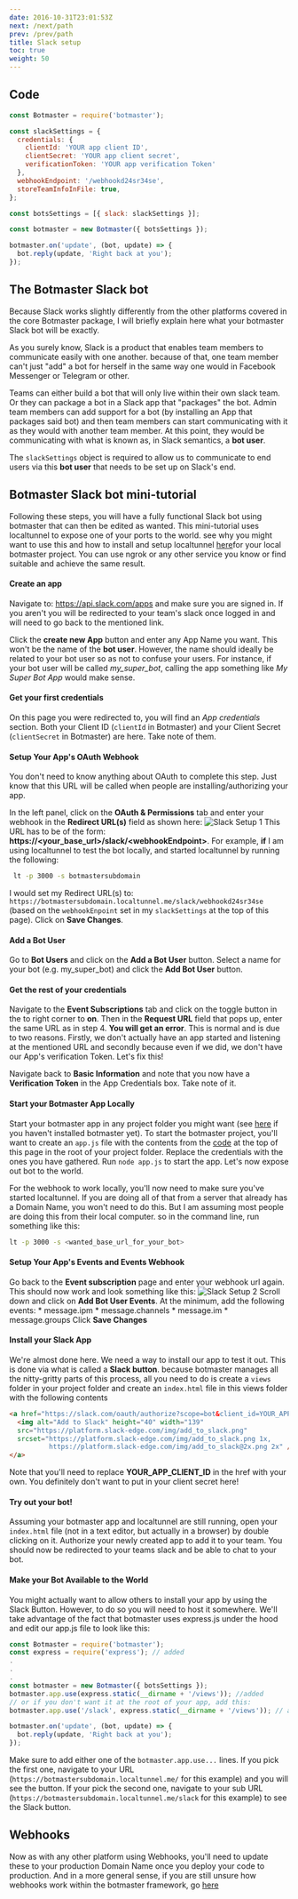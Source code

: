 ```yaml
---
date: 2016-10-31T23:01:53Z
next: /next/path
prev: /prev/path
title: Slack setup
toc: true
weight: 50
---
```


## Code

```js
const Botmaster = require('botmaster');

const slackSettings = {
  credentials: {
    clientId: 'YOUR app client ID',
    clientSecret: 'YOUR app client secret',
    verificationToken: 'YOUR app verification Token'
  },
  webhookEndpoint: '/webhookd24sr34se',
  storeTeamInfoInFile: true,
};

const botsSettings = [{ slack: slackSettings }];

const botmaster = new Botmaster({ botsSettings });

botmaster.on('update', (bot, update) => {
  bot.reply(update, 'Right back at you');
});
```
## The Botmaster Slack bot

Because Slack works slightly differently from the other platforms covered in the core Botmaster package, I will briefly explain here what your botmaster Slack bot will be exactly.

As you surely know, Slack is a product that enables team members to communicate easily with one another. because of that, one team member can't just "add" a bot for herself in the same way one would in Facebook Messenger or Telegram or other.

Teams can either build a bot that will only live within their own slack team. Or they can package a bot in a Slack app that "packages" the bot.
Admin team members can add support for a bot (by installing an App that packages said bot) and then team members can start communicating with it as they would with another team member. At this point, they would be communicating with what is known as, in Slack semantics, a **bot user**.

The `slackSettings` object is required to allow us to communicate to end users via this **bot user** that needs to be set up on Slack's end.

## Botmaster Slack bot mini-tutorial

Following these steps, you will have a fully functional Slack bot using botmaster that can then be edited as wanted. This mini-tutorial uses localtunnel to expose one of your ports to the world. see why you might want to use this and how to install and setup localtunnel [here](/getting-started/webhooks#localtunnel)for your local botmaster project. You can use ngrok or any other service you know or find suitable and achieve the same result.

#### Create an app

Navigate to: https://api.slack.com/apps and make sure you are signed in. If you aren't you will be redirected to your team's slack once logged in and will need to go back to the mentioned link.

Click the **create new App** button and enter any App Name you want. This won't be the name of the **bot user**. However, the name should ideally be related to your bot user so as not to confuse your users. For instance, if your bot user will be called *my_super_bot*, calling the app something like *My Super Bot App* would make sense.

#### Get your first credentials

On this page you were redirected to, you will find an *App credentials* section. Both your Client ID (`clientId` in Botmaster) and your Client Secret (`clientSecret` in Botmaster) are here. Take note of them.

#### Setup Your App's OAuth Webhook

You don't need to know anything about OAuth to complete this step. Just know that this URL will be called when people are installing/authorizing your app.

In the left panel, click on the **OAuth & Permissions** tab and enter your webhook in the **Redirect URL(s)** field as shown here:
    ![Slack Setup 1](/images/slack_setup_1.png?width=90%)
This URL has to be of the form: **https://\<your_base_url\>/slack/\<webhookEndpoint\>**. For example, **if** I am using localtunnel to test the bot locally, and started localtunnel by running the following:
 ```bash
  lt -p 3000 -s botmastersubdomain
 ```
I would set my Redirect URL(s) to: `https://botmastersubdomain.localtunnel.me/slack/webhookd24sr34se` (based on the `webhookEnpoint` set in my `slackSettings` at the top of this page). Click on **Save Changes**.

#### Add a Bot User

Go to **Bot Users** and click on the **Add a Bot User** button. Select a name for your bot (e.g. my_super_bot) and click the **Add Bot User** button.

#### Get the rest of your credentials

Navigate to the **Event Subscriptions** tab and click on the toggle button in the to right corner to **on**. Then in the **Request URL** field that pops up, enter the same URL as in step 4. **You will get an error**. This is normal and is due to two reasons. Firstly, we don't actually have an app started and listening at the mentioned URL and secondly because even if we did, we don't have our App's verification Token. Let's fix this!

Navigate back to **Basic Information** and note that you now have a **Verification Token** in the App Credentials box. Take note of it.

#### Start your Botmaster App Locally

Start your botmaster app in any project folder you might want (see [here](/getting-started/installation) if you haven't installed botmaster yet). To start the botmaster project, you'll want to create an `app.js` file with the contents from the [code](http://localhost:1313/getting-started/slack-setup/#code) at the top of this page in the root of your project folder. Replace the credentials with the ones you have gathered. Run `node app.js` to start the app. Let's now expose out bot to the world.

For the webhook to work locally, you'll now need to make sure you've started localtunnel. If you are doing all of that from a server that already has a Domain Name, you won't need to do this. But I am assuming most people are doing this from their local computer. so in the command line, run something like this:
```bash
lt -p 3000 -s <wanted_base_url_for_your_bot>
```

#### Setup Your App's Events and Events Webhook

Go back to the **Event subscription** page and enter your webhook url again. This should now work and look something like this: ![Slack Setup 2](/images/slack_setup_2.png?width=90%) Scroll down and click on **Add Bot User Events**. At the minimum, add the following events:
    * message.ipm
    * message.channels
    * message.im
    * message.groups
Click **Save Changes**

#### Install your Slack App

We're almost done here. We need a way to install our app to test it out. This is done via what is called a **Slack button**. because botmaster manages all the nitty-gritty parts of this process, all you need to do is create a `views` folder in your project folder and create an `index.html` file in this views folder with the following contents
```html
<a href="https://slack.com/oauth/authorize?scope=bot&client_id=YOUR_APP_CLIENT_ID">
  <img alt="Add to Slack" height="40" width="139"
  src="https://platform.slack-edge.com/img/add_to_slack.png"
  srcset="https://platform.slack-edge.com/img/add_to_slack.png 1x,
          https://platform.slack-edge.com/img/add_to_slack@2x.png 2x" />
</a>
```
Note that you'll need to replace **YOUR_APP_CLIENT_ID** in the href with your own. You definitely don't want to put in your client secret here!

#### Try out your bot!

Assuming your botmaster app and localtunnel are still running, open your `index.html` file (not in a text editor, but actually in a browser) by double clicking on it. Authorize your newly created app to add it to your team. You should now be redirected to your teams slack and be able to chat to your bot.

#### Make your Bot Available to the World

You might actually want to allow others to install your app by using the Slack Button. However, to do so you will need to host it somewhere. We'll take advantage of the fact that botmaster uses express.js under the hood and edit our app.js file to look like this:

```js
const Botmaster = require('botmaster');
const express = require('express'); // added
.
.
.
const botmaster = new Botmaster({ botsSettings });
botmaster.app.use(express.static(__dirname + '/views')); //added
// or if you don't want it at the root of your app, add this:
botmaster.app.use('/slack', express.static(__dirname + '/views')); // added

botmaster.on('update', (bot, update) => {
  bot.reply(update, 'Right back at you');
});

```
Make sure to add either one of the `botmaster.app.use...` lines.
If you pick the first one, navigate to your URL (`https://botmastersubdomain.localtunnel.me/` for this example) and you will see the button.
If your pick the second one, navigate to your sub URL (`https://botmastersubdomain.localtunnel.me/slack` for this example) to see the Slack button.

## Webhooks

Now as with any other platform using Webhooks, you'll need to update these to your production Domain Name once you deploy your code to production. And in a more general sense, if you are still unsure how webhooks work within the botmaster framework, go [here](/getting-started/webhooks)
